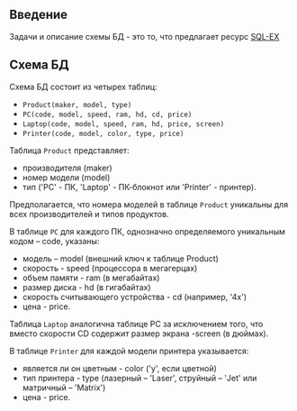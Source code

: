 ## Введение
Задачи и описание схемы БД - это то, что предлагает ресурс
[SQL-EX](http://www.sql-ex.ru)
## Схема БД
Схема БД состоит из четырех таблиц:

* `Product(maker, model, type)`
* `PC(code, model, speed, ram, hd, cd, price)`
* `Laptop(code, model, speed, ram, hd, price, screen)`
* `Printer(code, model, color, type, price)`

Таблица `Product` представляет:
* производителя (maker)
* номер модели (model)
* тип ('PC' - ПК, 'Laptop' - ПК-блокнот или 'Printer' - принтер).

Предполагается, что номера моделей в таблице `Product`
 уникальны для всех производителей и типов продуктов.

В таблице `PC` для каждого ПК, однозначно определяемого уникальным кодом – code, указаны:
* модель – model (внешний ключ к таблице Product)
* скорость - speed (процессора в мегагерцах)
* объем памяти - ram (в мегабайтах)
* размер диска - hd (в гигабайтах)
* скорость считывающего устройства - cd (например, '4x')
* цена - price.

Таблица `Laptop` аналогична таблице РС за исключением того,
что вместо скорости CD содержит размер экрана -screen (в дюймах).

В таблице `Printer` для каждой модели принтера указывается:
* является ли он цветным - color ('y', если цветной)
* тип принтера - type (лазерный – 'Laser', струйный – 'Jet' или матричный – 'Matrix')
* цена - price.

